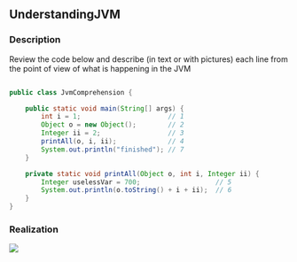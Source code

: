 ## UnderstandingJVM
### Description
Review the code below and describe (in text or with pictures) each line from the point of view of what is happening in the JVM
```java

public class JvmComprehension {

    public static void main(String[] args) {
        int i = 1;                      // 1
        Object o = new Object();        // 2
        Integer ii = 2;                 // 3
        printAll(o, i, ii);             // 4
        System.out.println("finished"); // 7
    }

    private static void printAll(Object o, int i, Integer ii) {
        Integer uselessVar = 700;                   // 5
        System.out.println(o.toString() + i + ii);  // 6
    }
}

```
### Realization
<a href="https://github.com/imLIVI/UnderstandingJVM/blob/master/JVM.pdf">
  <img src="https://user-images.githubusercontent.com/63547457/200143389-0c867ecd-878c-438a-93f2-3c8c435755d4.png">
</a>

